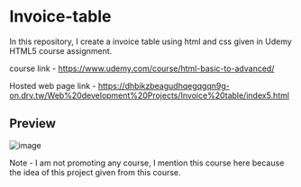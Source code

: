 # Invoice-table
In this repository, I create a invoice table using html and css given in Udemy HTML5 course assignment.

course link - https://www.udemy.com/course/html-basic-to-advanced/

Hosted web page link - https://dhbikzbeagudhqegqgqn9g-on.drv.tw/Web%20development%20Projects/Invoice%20table/index5.html


## Preview
![image](https://github.com/utkarshgupta04092003/Invoice-table/assets/63789702/f1a8e5e9-313c-41d0-b738-e4dc7191e9ca)

Note - I am not promoting any course, I mention this course here because the idea of this project given from this course.
